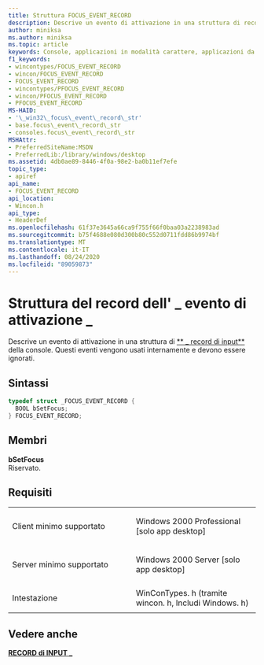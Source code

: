 ```yaml
---
title: Struttura FOCUS_EVENT_RECORD
description: Descrive un evento di attivazione in una struttura di record di INPUT della console \_ . Questi eventi vengono usati internamente e devono essere ignorati.
author: miniksa
ms.author: miniksa
ms.topic: article
keywords: Console, applicazioni in modalità carattere, applicazioni da riga di comando, applicazioni Terminal, API console
f1_keywords:
- wincontypes/FOCUS_EVENT_RECORD
- wincon/FOCUS_EVENT_RECORD
- FOCUS_EVENT_RECORD
- wincontypes/PFOCUS_EVENT_RECORD
- wincon/PFOCUS_EVENT_RECORD
- PFOCUS_EVENT_RECORD
MS-HAID:
- '\_win32\_focus\_event\_record\_str'
- base.focus\_event\_record\_str
- consoles.focus\_event\_record\_str
MSHAttr:
- PreferredSiteName:MSDN
- PreferredLib:/library/windows/desktop
ms.assetid: 4db0ae89-8446-4f0a-98e2-ba0b11ef7efe
topic_type:
- apiref
api_name:
- FOCUS_EVENT_RECORD
api_location:
- Wincon.h
api_type:
- HeaderDef
ms.openlocfilehash: 61f37e3645a66ca9f755f66f0baa03a2238983ad
ms.sourcegitcommit: b75f4688e080d300b80c552d0711fdd86b9974bf
ms.translationtype: MT
ms.contentlocale: it-IT
ms.lasthandoff: 08/24/2020
ms.locfileid: "89059873"
---
```

# <a name="focus_event_record-structure"></a>Struttura del record dell' \_ evento di attivazione \_


Descrive un evento di attivazione in una struttura di [** \_ record di input**](input-record-str.md) della console. Questi eventi vengono usati internamente e devono essere ignorati.

<a name="syntax"></a>Sintassi
------

```C
typedef struct _FOCUS_EVENT_RECORD {
  BOOL bSetFocus;
} FOCUS_EVENT_RECORD;
```

<a name="members"></a>Membri
-------

**bSetFocus**  
Riservato.

<a name="requirements"></a>Requisiti
------------

<table>
<colgroup>
<col width="50%" />
<col width="50%" />
</colgroup>
<tbody>
<tr class="odd">
<td><p>Client minimo supportato</p></td>
<td><p>Windows 2000 Professional [solo app desktop]</p></td>
</tr>
<tr class="even">
<td><p>Server minimo supportato</p></td>
<td><p>Windows 2000 Server [solo app desktop]</p></td>
</tr>
<tr class="odd">
<td><p>Intestazione</p></td>
<td>WinConTypes. h (tramite wincon. h, Includi Windows. h)</td>
</tr>
</tbody>
</table>

## <a name="span-idsee_alsospansee-also"></a><span id="see_also"></span>Vedere anche


[**RECORD di INPUT \_**](input-record-str.md)

 

 




